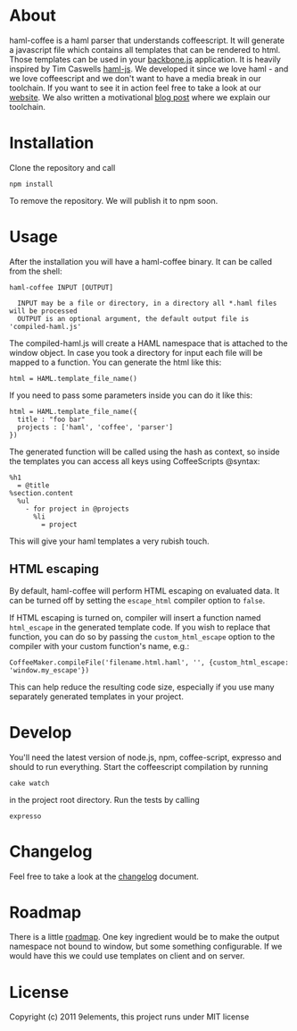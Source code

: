 # About

haml-coffee is a haml parser that understands coffeescript. It will generate a javascript file which contains
all templates that can be rendered to html. Those templates can be used in your [backbone.js](http://documentcloud.github.com/backbone/) application. It is heavily inspired by Tim Caswells [haml-js](https://github.com/creationix/haml-js). We developed it since we love haml - and we love coffeescript and we don't want to have a media break in our toolchain. If you want to see it in action feel free to take a look at our [website](http://www.9elements.com/). We also written a motivational [blog post](http://9elements.com/io/?p=551) where we explain our toolchain.

# Installation

Clone the repository and call

    npm install

To remove the repository. We will publish it to npm soon.

# Usage

After the installation you will have a haml-coffee binary. It can be called from the shell:

    haml-coffee INPUT [OUTPUT]
      
      INPUT may be a file or directory, in a directory all *.haml files will be processed
      OUTPUT is an optional argument, the default output file is 'compiled-haml.js'

The compiled-haml.js will create a HAML namespace that is attached to the window object. In case you took
a directory for input each file will be mapped to a function. You can generate the html like this:

    html = HAML.template_file_name()

If you need to pass some parameters inside you can do it like this:

    html = HAML.template_file_name({
      title : "foo bar"
      projects : ['haml', 'coffee', 'parser']
    })  

The generated function will be called using the hash as context, so inside the templates you can access all keys using CoffeeScripts @syntax:

    %h1
      = @title
    %section.content
      %ul
        - for project in @projects
          %li
            = project

This will give your haml templates a very rubish touch.

## HTML escaping

By default, haml-coffee will perform HTML escaping on evaluated data.
It can be turned off by setting the `escape_html` compiler option to `false`.

If HTML escaping is turned on, compiler will insert a function named `html_escape` in the generated template code.
If you wish to replace that function, you can do so by passing the `custom_html_escape` option to the compiler with your custom function's name, e.g.:

    CoffeeMaker.compileFile('filename.html.haml', '', {custom_html_escape: 'window.my_escape'})

This can help reduce the resulting code size, especially if you use many separately generated templates in your project.

# Develop

You'll need the latest version of node.js, npm, coffee-script, expresso and should to run everything.
Start the coffeescript compilation by running

    cake watch

in the project root directory. Run the tests by calling

    expresso

# Changelog

Feel free to take a look at the [changelog](https://github.com/9elements/haml-coffee/blob/master/CHANGELOG.md) document.

# Roadmap

There is a little [roadmap](https://github.com/9elements/haml-coffee/blob/master/TODO.md). One key ingredient would be
to make the output namespace not bound to window, but some something configurable. If we would have this we could use templates
on client and on server.

# License

Copyright (c) 2011 9elements, this project runs under MIT license
